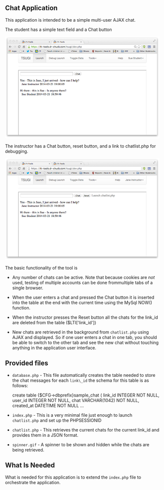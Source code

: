 
Chat Application
----------------

This application is intended to be a simple multi-user AJAX chat.

The student has a simple text field and a Chat button

![Student chat](student_chat.png)

The instructor has a Chat button, reset button, and a link to chatlist.php
for debugging.

![Instructor chat](instructor_chat.png)

The basic functionality of the tool is

* Any number of chats can be active.   Note that because cookies are *not*
used, testing of multiple accounts can be done frommultiple tabs of a single
browser.

* When the user enters a chat and pressed the Chat button it is inserted
into the table at the end with the current time using the MySql NOW() function.

* When the instructor presses the Reset button all the chats for the
link\_id are deleted from the table ($LTI['link\_id'])

* New chats are retrieved in the background from `chatlist.php` using AJAX
and displayed.   So if one user enters a chat in one tab, you should be able
to switch to the other tab and see the new chat without touching anything in
the application user interface.

Provided files
---------------

* `database.php` - This file automatically creates the table needed to store
the chat messages for each `link\_id` the schema for this table is as follows:

    create table {$CFG->dbprefix}sample_chat (
        link_id     INTEGER NOT NULL,
        user_id     INTEGER NOT NULL,
        chat        VARCHAR(1042) NOT NULL,
        created_at  DATETIME NOT NULL
    ...

* `index.php` - This is a very minimal file just enough to
launch `chatlist.php` and set up the PHPSESSIONID

* `chatlist.php` - This retrieves the current chats for the
current link\_id and provides them in a JSON format.

* `spinner.gif` - A spinner to be shown and hidden while the chats are being
retrieved.

What Is Needed
--------------

What is needed for this application is to extend the `index.php`
file to orchestrate the application.

